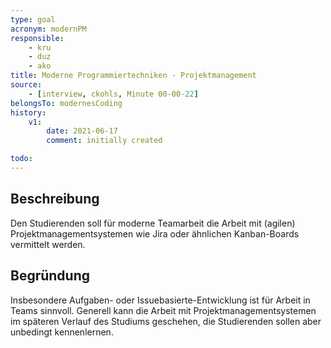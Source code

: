 ```yaml
---
type: goal
acronym: modernPM
responsible: 
    - kru
    - duz
    - ako
title: Moderne Programmiertechniken - Projektmanagement
source:
    - [interview, ckohls, Minute 00-00-22]
belongsTo: modernesCoding
history:
    v1:
        date: 2021-06-17
        comment: initially created

todo: 
---
```


## Beschreibung

Den Studierenden soll für moderne Teamarbeit die Arbeit mit (agilen) Projektmanagementsystemen wie Jira oder ähnlichen Kanban-Boards vermittelt werden.

## Begründung

Insbesondere Aufgaben- oder Issuebasierte-Entwicklung ist für Arbeit in Teams sinnvoll. Generell kann die Arbeit mit Projektmanagementsystemen im späteren Verlauf des Studiums geschehen, die Studierenden sollen aber unbedingt kennenlernen.
